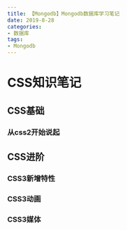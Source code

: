 ```yaml
---
title: 【Mongodb】Mongodb数据库学习笔记
date: 2019-8-28
categories: 
- 数据库
tags: 
- Mongodb
---
```

# CSS知识笔记

## CSS基础
### 从css2开始说起

## CSS进阶
### CSS3新增特性
### CSS3动画
### CSS3媒体